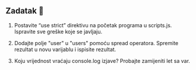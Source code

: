 ## Zadatak 📝

1. Postavite “use strict” direktivu na početak programa u scripts.js. Ispravite sve greške koje se javljaju.

2. Dodajte polje "user" u "users" pomoću spread operatora. Spremite rezultat u novu varijablu i ispisite rezultat.

3. Koju vrijednost vraćaju console.log izjave? Probajte zamijeniti let sa var.
